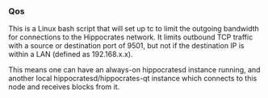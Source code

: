 ### Qos ###

This is a Linux bash script that will set up tc to limit the outgoing bandwidth for connections to the Hippocrates network. It limits outbound TCP traffic with a source or destination port of 9501, but not if the destination IP is within a LAN (defined as 192.168.x.x).

This means one can have an always-on hippocratesd instance running, and another local hippocratesd/hippocrates-qt instance which connects to this node and receives blocks from it.
